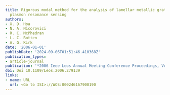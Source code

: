 ```yaml
---
title: Rigorous modal method for the analysis of lamellar metallic gratings for surface
  plasmon resonance sensing
authors:
- X. D. Hoa
- N. A. Nicorovici
- R. C. McPhedran
- L. C. Botten
- A. G. Kirk
date: '2006-01-01'
publishDate: '2024-09-06T01:51:46.410368Z'
publication_types:
- article-journal
publication: '*2006 Ieee Leos Annual Meeting Conference Proceedings, Vols 1 and 2*'
doi: Doi 10.1109/Leos.2006.279139
links:
- name: URL
  url: <Go to ISI>://WOS:000246167900190
---
```

